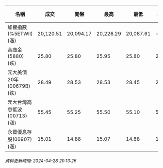 | 名稱 | 成交 | 開盤 | 最高 | 最低 | 均價 | 成交金額(億) | 昨收 | 漲跌幅 | 漲跌 | 總量 | 昨量 | 振幅 |
| -------- | -------- | -------- | -------- |-------- | -------- | -------- |-------- |-------- |-------- | -------- | -------- |-------- |
|加權指數(%5ETWII) (漲)|20,120.51|20,094.17|20,226.29|20,087.61|-|4,194.87|19,857.42|1.32%|263.09|8,664,605|0|0.70%|
|合庫金(5880) (跌)|25.80|25.80|25.95|25.80|25.86|2.02|25.85|0.19%|0.05|7,828|7,288|0.58%|
|元大美債20年(00679B) (跌)|28.49|28.53|28.53|28.45|28.49|18.23|28.64|0.52%|0.15|63,983|38,358|0.28%|
|元大台灣高息低波(00713) (漲)|55.45|55.25|55.50|55.10|55.35|2.26|55.10|0.64%|0.35|4,083|3,563|0.73%|
|永豐優息存股(00907) (漲)|15.01|14.88|15.07|14.88|14.99|0.585|14.87|0.94%|0.14|3,900|2,715|1.28%|
###### 資料更新時間: 2024-04-28 20:13:26